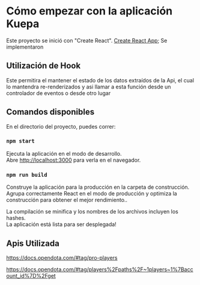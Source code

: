 # Cómo empezar con la aplicación Kuepa
Este proyecto se inició con "Create React".
 [Create React App](https://github.com/facebook/create-react-app); Se implementaron 
  
## Utilización de Hook
Este permitira el mantener el estado de los datos extraídos de la Api, el cual lo mantendra re-renderizados y asi llamar a esta función desde un controlador de eventos o desde otro lugar

## Comandos disponibles
En el directorio del proyecto, puedes correr:

### `npm start`

Ejecuta la aplicación en el modo de desarrollo.\
Abre  [http://localhost:3000](http://localhost:3000) para verla en el navegador.

### `npm run build`

Construye la aplicación para la producción en la carpeta de construcción.\
Agrupa correctamente React en el modo de producción y optimiza la construcción para obtener el mejor rendimiento..

La compilación se minifica y los nombres de los archivos incluyen los hashes.\
La aplicación está lista para ser desplegada!

## Apis Utilizada
https://docs.opendota.com/#tag/pro-players 

https://docs.opendota.com/#tag/players%2Fpaths%2F~1players~1%7Baccount_id%7D%2Fget 
